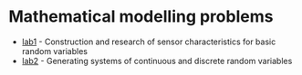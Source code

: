 # Mathematical modelling problems

* [lab1](https://github.com/SingularityUrBrain/math-modelling/tree/main/lab1) - Construction and research of sensor characteristics for basic random variables
* [lab2](https://github.com/SingularityUrBrain/math-modelling/tree/main/lab2) - Generating systems of continuous and discrete random variables

